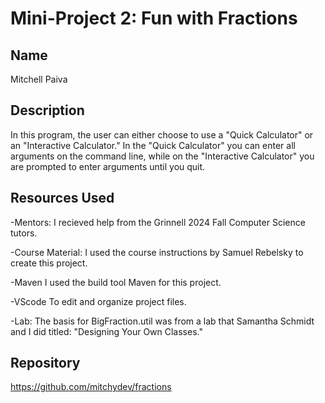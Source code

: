 # Mini-Project 2: Fun with Fractions

## Name
Mitchell Paiva

## Description
In this program, the user can either choose to use a "Quick Calculator" or an
"Interactive Calculator." In the "Quick Calculator" you can enter all arguments on the command line, while on the "Interactive Calculator" you are prompted to enter arguments until you quit.



## Resources Used
-Mentors: I recieved help from the Grinnell 2024 Fall Computer Science tutors.

-Course Material: I used the course instructions by Samuel Rebelsky to create this project.

-Maven I used the build tool Maven for this project.

-VScode To edit and organize project files.

-Lab: The basis for BigFraction.util was from a lab that Samantha Schmidt and I did titled: "Designing Your Own Classes."


## Repository 
https://github.com/mitchydev/fractions
